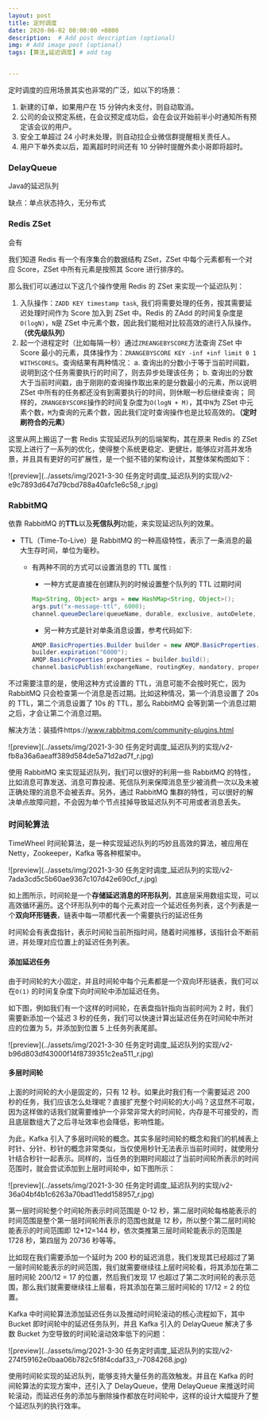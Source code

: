 ```yaml
---
layout: post
title: 定时调度
date: 2020-06-02 00:00:00 +0800
description:  # Add post description (optional)
img: # Add image post (optional)
tags: [算法,延迟调度] # add tag


---
```


定时调度的应用场景其实也非常的广泛，如以下的场景：

1. 新建的订单，如果用户在 15 分钟内未支付，则自动取消。
2. 公司的会议预定系统，在会议预定成功后，会在会议开始前半小时通知所有预定该会议的用户。
3. 安全工单超过 24 小时未处理，则自动拉企业微信群提醒相关责任人。
4. 用户下单外卖以后，距离超时时间还有 10 分钟时提醒外卖小哥即将超时。

### DelayQueue

Java的延迟队列

缺点：单点状态持久，无分布式



### **Redis ZSet**

会有

我们知道 Redis 有一个有序集合的数据结构 ZSet，ZSet 中每个元素都有一个对应 Score，ZSet 中所有元素是按照其 Score 进行排序的。

那么我们可以通过以下这几个操作使用 Redis 的 ZSet 来实现一个延迟队列：

1. 入队操作：`ZADD KEY timestamp task`, 我们将需要处理的任务，按其需要延迟处理时间作为 Score 加入到 ZSet 中。Redis 的 ZAdd 的时间复杂度是`O(logN)`，`N`是 ZSet 中元素个数，因此我们能相对比较高效的进行入队操作。**（优先级队列）**
2. 起一个进程定时（比如每隔一秒）通过`ZREANGEBYSCORE`方法查询 ZSet 中 Score 最小的元素，具体操作为：`ZRANGEBYSCORE KEY -inf +inf limit 0 1 WITHSCORES`。查询结果有两种情况：
   a. 查询出的分数小于等于当前时间戳，说明到这个任务需要执行的时间了，则去异步处理该任务；
   b. 查询出的分数大于当前时间戳，由于刚刚的查询操作取出来的是分数最小的元素，所以说明 ZSet 中所有的任务都还没有到需要执行的时间，则休眠一秒后继续查询；
   同样的，`ZRANGEBYSCORE`操作的时间复杂度为`O(logN + M)`，其中`N`为 ZSet 中元素个数，`M`为查询的元素个数，因此我们定时查询操作也是比较高效的。**（定时刷符合的元素）**

这里从网上搬运了一套 Redis 实现延迟队列的后端架构，其在原来 Redis 的 ZSet 实现上进行了一系列的优化，使得整个系统更稳定、更健壮，能够应对高并发场景，并且具有更好的可扩展性，是一个挺不错的架构设计，其整体架构图如下：



![preview](../assets/img/2021-3-30 任务定时调度_延迟队列的实现/v2-e9c7893d647d79cbd788a40afc1e6c58_r.jpg)



### RabbitMQ

依靠 RabbitMQ 的**TTL**以及**死信队列**功能，来实现延迟队列的效果。

- TTL（Time-To-Live）是 RabbitMQ 的一种高级特性，表示了一条消息的最大生存时间，单位为毫秒。

  - 有两种不同的方式可以设置消息的 TTL 属性 :

    - 一种方式是直接在创建队列的时候设置整个队列的 TTL 过期时间

    ```java
    Map<String, Object> args = new HashMap<String, Object>();
    args.put("x-message-ttl", 6000);
    channel.queueDeclare(queueName, durable, exclusive, autoDelete, args);
    ```

    - 另一种方式是针对单条消息设置，参考代码如下:

    ```java
    AMQP.BasicProperties.Builder builder = new AMQP.BasicProperties.Builder();
    builder.expiration("6000");
    AMQP.BasicProperties properties = builder.build();
    channel.basicPublish(exchangeName, routingKey, mandatory, properties, "msg content".getBytes());
    ```

    

不过需要注意的是，使用这种方式设置的 TTL，消息可能不会按时死亡，因为 RabbitMQ 只会检查第一个消息是否过期。比如这种情况，第一个消息设置了 20s 的 TTL，第二个消息设置了 10s 的 TTL，那么 RabbitMQ 会等到第一个消息过期之后，才会让第二个消息过期。

解决方法：装插件https://www.rabbitmq.com/community-plugins.html

![preview](../assets/img/2021-3-30 任务定时调度_延迟队列的实现/v2-fb8a36a6aeaff389d584de5a71d2ad7f_r.jpg)



使用 RabbitMQ 来实现延迟队列，我们可以很好的利用一些 RabbitMQ 的特性，比如消息可靠发送、消息可靠投递、死信队列来保障消息至少被消费一次以及未被正确处理的消息不会被丢弃。另外，通过 RabbitMQ 集群的特性，可以很好的解决单点故障问题，不会因为单个节点挂掉导致延迟队列不可用或者消息丢失。



### 时间轮算法 

TimeWheel 时间轮算法，是一种实现延迟队列的巧妙且高效的算法，被应用在 Netty，Zookeeper，Kafka 等各种框架中。

![preview](../assets/img/2021-3-30 任务定时调度_延迟队列的实现/v2-7ada3cd5c5b60ae9367c107d42e690cf_r.jpg)

如上图所示，时间轮是一个**存储延迟消息的环形队列**，其底层采用数组实现，可以高效循环遍历。这个环形队列中的每个元素对应一个延迟任务列表，这个列表是一个**双向环形链表**，链表中每一项都代表一个需要执行的延迟任务

时间轮会有表盘指针，表示时间轮当前所指时间，随着时间推移，该指针会不断前进，并处理对应位置上的延迟任务列表。



#### **添加延迟任务**

由于时间轮的大小固定，并且时间轮中每个元素都是一个双向环形链表，我们可以在`O(1)` 的时间复杂度下向时间轮中添加延迟任务。

如下图，例如我们有一个这样的时间轮，在表盘指针指向当前时间为 2 时，我们需要新添加一个延迟 3 秒的任务，我们可以快速计算出延迟任务在时间轮中所对应的位置为 5，并添加到位置 5 上任务列表尾部。

![preview](../assets/img/2021-3-30 任务定时调度_延迟队列的实现/v2-b96d803df43000f14f8739351c2ea511_r.jpg)



#### **多层时间轮**

上面的时间轮的大小是固定的，只有 12 秒。如果此时我们有一个需要延迟 200 秒的任务，我们应该怎么处理呢？直接扩充整个时间轮的大小吗？这显然不可取，因为这样做的话我们就需要维护一个非常非常大的时间轮，内存是不可接受的，而且底层数组大了之后寻址效率也会降低，影响性能。

为此，Kafka 引入了多层时间轮的概念。其实多层时间轮的概念和我们的机械表上时针、分针、秒针的概念非常类似，当仅使用秒针无法表示当前时间时，就使用分针结合秒针一起表示。同样的，当任务的到期时间超过了当前时间轮所表示的时间范围时，就会尝试添加到上层时间轮中，如下图所示：



![preview](../assets/img/2021-3-30 任务定时调度_延迟队列的实现/v2-36a04bf4b1c6263a70bad11edd158957_r.jpg)



第一层时间轮整个时间轮所表示时间范围是 0-12 秒，第二层时间轮每格能表示的时间范围是整个第一层时间轮所表示的范围也就是 12 秒，所以整个第二层时间轮能表示的时间范围即 12*12=144 秒，依次类推第三层时间轮能表示的范围是 1728 秒，第四层为 20736 秒等等。

比如现在我们需要添加一个延时为 200 秒的延迟消息，我们发现其已经超过了第一层时间轮能表示的时间范围，我们就需要继续往上层时间轮看，将其添加在第二层时间轮 200/12 = 17 的位置，然后我们发现 17 也超过了第二次时间轮的表示范围，那么我们就需要继续往上层看，将其添加在第三层时间轮的 17/12 = 2 的位置。

Kafka 中时间轮算法添加延迟任务以及推动时间轮滚动的核心流程如下，其中 Bucket 即时间轮中的延迟任务队列，并且 Kafka 引入的 DelayQueue 解决了多数 Bucket 为空导致的时间轮滚动效率低下的问题：

![preview](../assets/img/2021-3-30 任务定时调度_延迟队列的实现/v2-274f59162e0baa06b782c5f8f4cdaf33_r-7084268.jpg)



使用时间轮实现的延迟队列，能够支持大量任务的高效触发。并且在 Kafka 的时间轮算法的实现方案中，还引入了 DelayQueue，使用 DelayQueue 来推送时间轮滚动，而延迟任务的添加与删除操作都放在时间轮中，这样的设计大幅提升了整个延迟队列的执行效率。